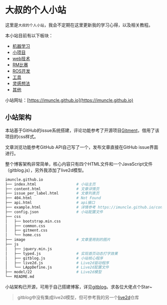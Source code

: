 # 大叔的个人小站
这里是`大叔的个人小站`，我会不定期在这里更新我的学习心得，以及相关教程。

本小站目前有以下板块：

- [机器学习](https://imuncle.github.io/issue_per_label.html?label=AI)
- [小项目](https://imuncle.github.io/issue_per_label.html?label=Project)
- [web技术](https://imuncle.github.io/issue_per_label.html?label=web)
- [RM比赛](https://imuncle.github.io/issue_per_label.html?label=RM)
- [ROS开发](https://imuncle.github.io/issue_per_label.html?label=ROS)
- [工具](https://imuncle.github.io/issue_per_label.html?label=tools)
- [灵感想法](https://imuncle.github.io/timeline)
- [其他](https://imuncle.github.io/issue_per_label.html?label=other)

小站网址：[https://imuncle.github.io](https://imuncle.github.io)

## 小站架构
本站基于GitHub的issue系统搭建，评论功能参考了开源项目[Gitment](https://github.com/imsun/gitment)，借用了该项目的css样式。

文章浏览功能参考GitHub API自己写了一个，发布文章直接在GitHub issue界面进行。

整个博客架构非常简单，核心内容只有四个HTML文件和一个JavaScript文件（gitblog.js），另外我添加了live2d模型。

```bash
imuncle.github.io
├── index.html                  # 小站主页
├── content.html                # 文章详情页
├── issue_per_label.html        # 文章列表页
├── 404.html                    # Not Found
├── api.html                    # api接口
├── example.html                # 详情参考 https://imuncle.github.io/content.html?id=55
├── config.json                 # 小站配置文件
├── css
│   ├── bootstrap.min.css
│   ├── common.css
│   ├── gitment.css
│   └── home.css
├── image                       # 文章里用到的图片
├── js 
│   ├── jquery.min.js
│   ├── typed.js                # 实现首页动态打字效果
│   ├── gitblog.js              # 小站核心程序
│   ├── live2d.js               # Live2d驱动程序
│   └── LAppDefine.js           # Live2d配置文件
├── model/22                    # Live2d模型
└── README.md
```

小站架构已开源，可用于自己搭建博客，详见[gitblog](https://github.com/imuncle/gitblog)。求各位大佬点个Star~

> gitblog中没有集成live2d模型，但可参考我的另一个[live2d](https://github.com/imuncle/live2d)仓库